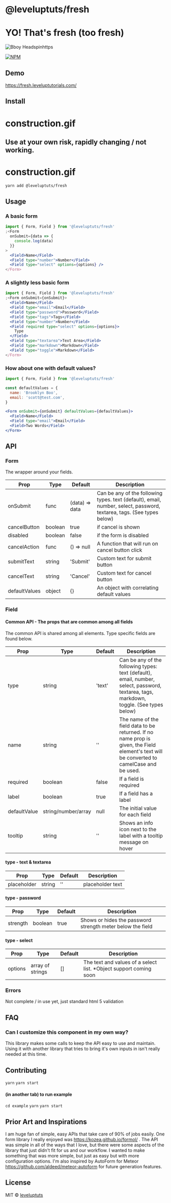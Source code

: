 # @leveluptuts/fresh

# YO! That's fresh (too fresh)

![Bboy Headspinhttps](https://media.giphy.com/media/mKMGLhoD8L4yc/giphy.gif)

[![NPM](https://img.shields.io/npm/v/@leveluptuts/fresh?color=82d8d8&logoColor=524763&style=for-the-badge)](https://www.npmjs.com/package/@leveluptuts/fresh)

## Demo

https://fresh.leveluptutorials.com/

## Install

# construction.gif

## Use at your own risk, rapidly changing / not working.

# construction.gif

```bash
yarn add @leveluptuts/fresh
```

## Usage

### A basic form

```jsx
import { Form, Field } from '@leveluptuts/fresh'
;<Form
  onSubmit={data => {
    console.log(data)
  }}
>
  <Field>Name</Field>
  <Field type="number">Number</Field>
  <Field type="select" options={options} />
</Form>
```

### A slightly less basic form

```jsx
import { Form, Field } from '@leveluptuts/fresh'
;<Form onSubmit={onSubmit}>
  <Field>Name</Field>
  <Field type="email">Email</Field>
  <Field type="password">Password</Field>
  <Field type="tags">Tags</Field>
  <Field type="number">Number</Field>
  <Field required type="select" options={options}>
    Type
  </Field>
  <Field type="textarea">Text Area</Field>
  <Field type="markdown">Markdown</Field>
  <Field type="toggle">Markdown</Field>
</Form>
```

### How about one with default values?

```jsx
import { Form, Field } from '@leveluptuts/fresh'

const defaultValues = {
  name: 'Brooklyn Boo',
  email: 'scott@test.com',
}

<Form onSubmit={onSubmit} defaultValues={defaultValues}>
  <Field>Name</Field>
  <Field type="email">Email</Field>
  <Field>Two Words</Field>
</Form>
```

## API

### Form

The wrapper around your fields.

| Prop          | Type    | Default        | Description                                                                                                           |
| ------------- | ------- | -------------- | --------------------------------------------------------------------------------------------------------------------- |
| onSubmit      | func    | (data) => data | Can be any of the following types. text (default), email, number, select, password, textarea, tags. (See types below) |
| cancelButton  | boolean | true           | if cancel is shown                                                                                                    |
| disabled      | boolean | false          | if the form is disabled                                                                                               |
| cancelAction  | func    | () => null     | A function that will run on cancel button click                                                                       |
| submitText    | string  | 'Submit'       | Custom text for submit button                                                                                         |
| cancelText    | string  | 'Cancel'       | Custom text for cancel button                                                                                         |
| defaultValues | object  | {}             | An object with correlating default values                                                                             |

### Field

#### Common API - The props that are common among all fields

The common API is shared among all <Field /> elements. Type specific fields are found below.

| Prop         | Type                | Default | Description                                                                                                                               |
| ------------ | ------------------- | ------- | ----------------------------------------------------------------------------------------------------------------------------------------- |
| type         | string              | 'text'  | Can be any of the following types: text (default), email, number, select, password, textarea, tags, markdown, toggle. (See types below)   |
| name         | string              | ''      | The name of the field data to be returned. If no name prop is given, the Field element's text will be converted to camelCase and be used. |
| required     | boolean             | false   | If a field is required                                                                                                                    |
| label        | boolean             | true    | If a field has a label                                                                                                                    |
| defaultValue | string/number/array | null    | The initial value for each field                                                                                                          |
| tooltip      | string              | ''      | Shows an info icon next to the label with a tooltip message on hover                                                                      |

#### type - text & textarea

| Prop        | Type   | Default | Description      |
| ----------- | ------ | ------- | ---------------- |
| placeholder | string | ''      | placeholder text |

#### type - password

| Prop     | Type    | Default | Description                                                |
| -------- | ------- | ------- | ---------------------------------------------------------- |
| strength | boolean | true    | Shows or hides the password strength meter below the field |

#### type - select

| Prop    | Type             | Default | Description                                                        |
| ------- | ---------------- | ------- | ------------------------------------------------------------------ |
| options | array of strings | []      | The text and values of a select list. \*Object support coming soon |

### Errors

Not complete / in use yet, just standard html 5 validation

## FAQ

### Can I customize this component in my own way?

This library makes some calls to keep the API easy to use and maintain. Using it with another library that tries to bring it's own inputs in isn't really needed at this time.

## Contributing

`yarn`
`yarn start`

#### (in another tab) to run example

`cd example`
`yarn`
`yarn start`

## Prior Art and Inspirations

I am huge fan of simple, easy APIs that take care of 90% of jobs easily.
One form library I really enjoyed was https://kozea.github.io/formol/ .
The API was simple in all of the ways that I love, but there were some aspects of the library that just didn't fit for us and our workflow.
I wanted to make something that was more simple, but just as easy but with more configuration options.
I'm also inspired by AutoForm for Meteor https://github.com/aldeed/meteor-autoform for future generation features.

## License

MIT © [leveluptuts](https://github.com/leveluptuts)
